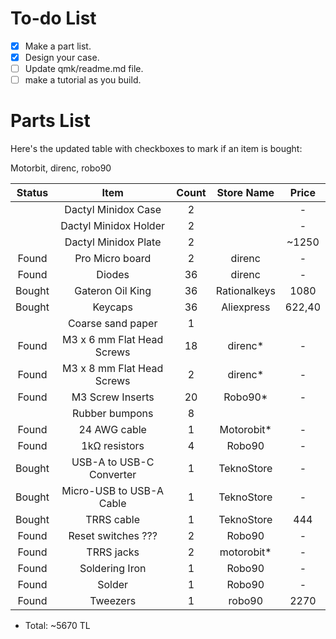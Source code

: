 # To-do List

- [x] Make a part list.
- [x] Design your case.
- [ ] Update qmk/readme.md file.
- [ ] make a tutorial as you build.

# Parts List

Here's the updated table with checkboxes to mark if an item is bought:

Motorbit, direnc, robo90

| Status |            Item            | Count |  Store Name  | Price  |
| :----: | :------------------------: | :---: | :----------: | :----: |
|        |    Dactyl Minidox Case     |   2   |              |   -    |
|        |   Dactyl Minidox Holder    |   2   |              |   -    |
|        |    Dactyl Minidox Plate    |   2   |              | ~1250  |
| Found  |      Pro Micro board       |   2   |    direnc    |   -    |
| Found  |           Diodes           |  36   |    direnc    |   -    |
| Bought |      Gateron Oil King      |  36   | Rationalkeys |  1080  |
| Bought |          Keycaps           |  36   |  Aliexpress  | 622,40 |
|        |     Coarse sand paper      |   1   |              |        |
| Found  | M3 x 6 mm Flat Head Screws |  18   |   direnc\*   |   -    |
| Found  | M3 x 8 mm Flat Head Screws |   2   |   direnc\*   |   -    |
| Found  |      M3 Screw Inserts      |  20   |   Robo90\*   |   -    |
|        |       Rubber bumpons       |   8   |              |        |
| Found  |        24 AWG cable        |   1   | Motorobit\*  |   -    |
| Found  |       1kΩ resistors        |   4   |    Robo90    |   -    |
| Bought |  USB-A to USB-C Converter  |   1   |  TeknoStore  |   -    |
| Bought |  Micro-USB to USB-A Cable  |   1   |  TeknoStore  |   -    |
| Bought |         TRRS cable         |   1   |  TeknoStore  |  444   |
| Found  |     Reset switches ???     |   2   |    Robo90    |   -    |
| Found  |         TRRS jacks         |   2   | motorobit\*  |   -    |
| Found  |       Soldering Iron       |   1   |    Robo90    |   -    |
| Found  |           Solder           |   1   |    Robo90    |   -    |
| Found  |          Tweezers          |   1   |    robo90    |  2270  |

- Total: ~5670 TL
